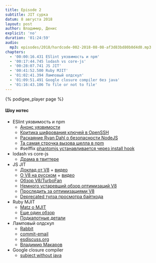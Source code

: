 ```yaml
---
title: Episode 2
subtitle: JIT сурка
datum: 8 августа 2018
layout: post
author: Владимир, Денис
explicit: 'no'
duration: '01:24:59'
audio:
  mp3: episodes/2018/hardcode-002-2018-08-08-af3d83bd80b0d4d0.mp3
chapters:
  - '00:00:16.431 ESlint уязвимость и npm'
  - '00:17:44.745 lodash vs core-js'
  - '00:28:07.741 JS JIT'
  - '00:41:52.500 Ruby MJIT'
  - '01:02:41.394 Ламповый олдскул'
  - '01:09:51.491 Google closure compiler без java'
  - '01:16:43.106 To file or not to file'
---
```


{% podigee_player page %}

#### Шоу нотес

  * ESlint уязвимость и npm
    - [Анонс уязвимости](https://eslint.org/blog/2018/07/postmortem-for-malicious-package-publishes)
    - [Критика шифрования ключей в OpenSSH](https://www.opennet.ru/opennews/art.shtml?num=49082)
    - [Раскаяние Ryan Dahl о безопасности NodeJS](https://youtu.be/M3BM9TB-8yA?t=6m01s)
    - [Та самая строчка вызова шелла в npm](https://github.com/npm/npm-lifecycle/blob/62db5e4/index.js#L296)
    - #selffix [phantomjs устанавливается через install hook](https://github.com/Medium/phantomjs/blob/2c46265/package.json#L38)
  * lodash vs core-js
    - [Драма в твиттере](https://twitter.com/zloirock/status/732235753418297344)
  * JS JIT
    - [Доклад от V8](https://slidr.io/bmeurer/javascript-engines-a-tale-of-types-classes-and-maps) + [видео](https://www.youtube.com/watch?v=5nmpokoRaZI)
    - [О V8 на русском](https://habr.com/company/oleg-bunin/blog/417459) + [видео](https://www.youtube.com/watch?v=ooyjwTifn3E)
    - [Обзор V8/TurboFan](https://github.com/v8/v8/wiki/TurboFan)
    - [Немного устаревший обзор оптимизаций V8](https://github.com/petkaantonov/bluebird/wiki/Optimization-killers)
    - [Проследить за оптимизациями V8](https://glebbahmutov.com/blog/detecting-function-optimizations-in-v8/)
    - [Deprecated тулза просмотра байткода](https://mrale.ph/irhydra/2/)
  * Ruby MJIT
    - [Matz о MJIT](https://www.youtube.com/watch?v=gTNC26BtRFc)
    - [Еще один обзор](https://medium.com/square-corner-blog/rubys-new-jit-91a5c864dd10)
    - [Подкапотные детали](https://medium.com/@k0kubun/the-method-jit-compiler-for-ruby-2-6-388ee0989c13)
  * Ламповый олдскул
    - [Rabbit](https://rabbit-shocker.org/en/usage/rabbit.html)
    - [commit-email](http://www.commit-email.info)
    - [esdiscuss.org](https://esdiscuss.org)
    - [Владимир Макаров](https://www.linkedin.com/in/vladimir-makarov-1449859/)
  * Google closure compiler
    - [subject without java](https://twitter.com/chadhikes/status/1020264637265260549?s=12)
